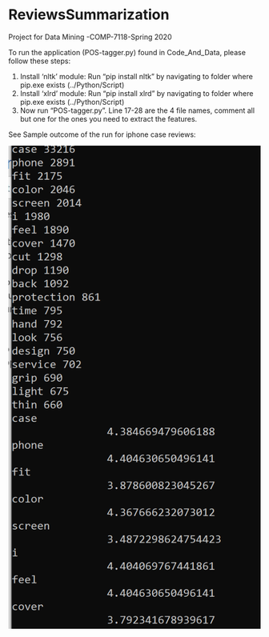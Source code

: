 # ReviewsSummarization
Project for Data Mining -COMP-7118-Spring 2020

To run the application (POS-tagger.py) found in Code_And_Data, please follow these steps:
1.	Install ‘nltk’ module:
Run “pip install nltk” by navigating to folder where pip.exe exists (../Python/Script)
2.	Install ‘xlrd’ module:
Run “pip install xlrd” by navigating to folder where pip.exe exists (../Python/Script)
3.	Now run “POS-tagger.py”. Line 17-28 are the 4 file names, comment all but one for the ones you need to extract the features.

See Sample outcome of the run for iphone case reviews:

![See Sample outcome of the run](https://raw.githubusercontent.com/surajsharmaa/ReviewsSummarization/master/FinalReport-SurajSharma/Code_And_Data/sample-output-cmd.PNG)

